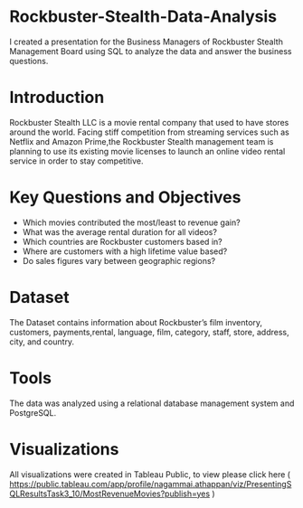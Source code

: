 # Rockbuster-Stealth-Data-Analysis 
I created a presentation for the Business Managers of Rockbuster Stealth Management Board using SQL to analyze the data and answer the business questions.
# Introduction
Rockbuster Stealth LLC is a movie rental company that used to have stores around the world. Facing stiff competition from streaming services such as Netflix and Amazon Prime,the Rockbuster Stealth management team is planning to use its existing movie licenses to
launch an online video rental service in order to stay competitive.
# Key Questions and Objectives
- Which movies contributed the most/least to revenue gain?
- What was the average rental duration for all videos?
- Which countries are Rockbuster customers based in?
- Where are customers with a high lifetime value based?
- Do sales figures vary between geographic regions?
# Dataset
The  Dataset contains information about Rockbuster’s film inventory, customers, payments,rental, language, film, category, staff, store, address, city, and country.
# Tools
The data was analyzed using a relational database management system and PostgreSQL.
# Visualizations
All visualizations were created in Tableau Public, to view please click here ( https://public.tableau.com/app/profile/nagammai.athappan/viz/PresentingSQLResultsTask3_10/MostRevenueMovies?publish=yes )
